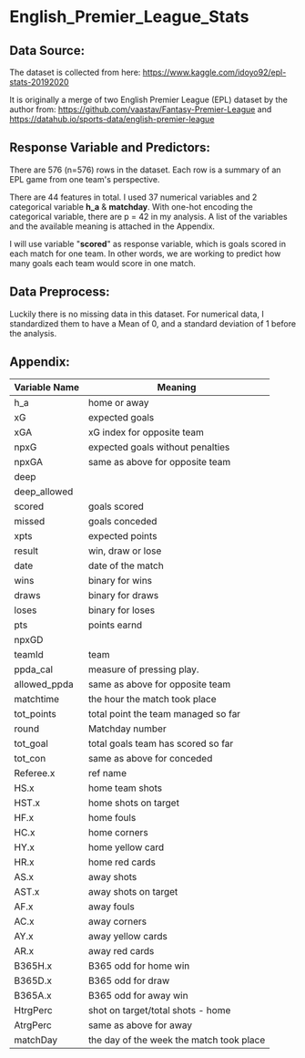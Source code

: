 # English_Premier_League_Stats

## Data Source: 

   The dataset is collected from here: https://www.kaggle.com/idoyo92/epl-stats-20192020

   It is originally a merge of two English Premier League (EPL) dataset by the author from: 
   https://github.com/vaastav/Fantasy-Premier-League and https://datahub.io/sports-data/english-premier-league


## Response Variable and Predictors:

   There are 576 (n=576) rows in the dataset. Each row is a summary of an EPL game from one team's perspective. 

   There are 44 features in total. I used 37 numerical variables and 2 categorical variable **h_a** & **matchday**. With 
   one-hot encoding the categorical variable, there are p = 42 in my analysis. A list of the variables and the available 
   meaning is attached in the Appendix.

   I will use variable "**scored**" as response variable, which is goals scored in each match for one team. In other 
   words, we are working to predict how many goals each team would score in one match.  


## Data Preprocess:

   Luckily there is no missing data in this dataset.
   For numerical data, I standardized them to have a Mean of 0, and a standard deviation of 1 before the analysis.



## Appendix: 

| Variable Name | Meaning                                  |
|---------------|------------------------------------------|
| h_a           | home or away                             |
| xG            | expected goals                           |
| xGA           | xG index for opposite team               |
| npxG          | expected goals without penalties         |
| npxGA         | same as above for opposite team          |
| deep          |                                          |
| deep_allowed  |                                          |
| scored        | goals scored                             |
| missed        | goals conceded                           |
| xpts          | expected points                          |
| result        | win, draw or lose                        |
| date          | date of the match                        |
| wins          | binary for wins                          |
| draws         | binary for draws                         |
| loses         | binary for loses                         |
| pts           | points earnd                             |
| npxGD         |                                          |
| teamId        | team                                     |
| ppda_cal      | measure of pressing play.                |
| allowed_ppda  | same as above for opposite team          |
| matchtime     | the hour the match took place            |
| tot_points    | total point the team managed so far      |
| round         | Matchday number                          |
| tot_goal      | total goals team has scored so far       |
| tot_con       | same as above for conceded               |
| Referee.x     | ref name                                 |
| HS.x          | home team shots                          |
| HST.x         | home shots on target                     |
| HF.x          | home fouls                               |
| HC.x          | home corners                             |
| HY.x          | home yellow card                         |
| HR.x          | home red cards                           |
| AS.x          | away shots                               |
| AST.x         | away shots on target                     |
| AF.x          | away fouls                               |
| AC.x          | away corners                             |
| AY.x          | away yellow cards                        |
| AR.x          | away red cards                           |
| B365H.x       | B365 odd for home win                    |
| B365D.x       | B365 odd for draw                        |
| B365A.x       | B365 odd for away win                    |
| HtrgPerc      | shot on target/total shots - home        |
| AtrgPerc      | same as above for away                   |
| matchDay      | the day of the week the match took place |
